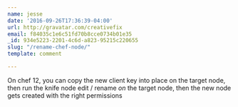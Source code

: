 ```yaml
---
name: jesse
date: '2016-09-26T17:36:39-04:00'
url: http://gravatar.com/creativefix
email: f84035c1e6c51fd70b8cce0734b01e35
_id: 934e5223-2201-4c6d-a823-95215c220655
slug: "/rename-chef-node/"
template: comment

---
```


On chef 12, you can copy the new client key into place on the target node, then run the knife node edit / rename <em>on</em> the target node, then the new node gets created with the right permissions
